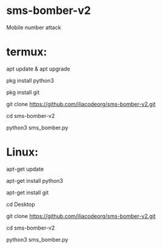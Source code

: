 # sms-bomber-v2
Mobile number attack

# termux:
apt update & apt upgrade

pkg install python3

pkg install git

git clone https://github.com/iliacodeorg/sms-bomber-v2.git

cd sms-bomber-v2

python3 sms_bomber.py

# Linux:
apt-get update

apt-get install python3

apt-get install git

cd Desktop

git clone https://github.com/iliacodeorg/sms-bomber-v2.git

cd sms-bomber-v2

python3 sms_bomber.py
